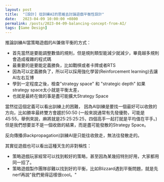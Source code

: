 ```yaml
---
layout: post
title:  "[設計] 從訓練AI的思維去討論遊戲平衡性設計"
date:   2023-04-09 10:00:00 +0800
permalink: /posts/2023-04-09-balancing-concept-from-AI/
tags: [Game Design]
---
```


推論訓練AI當策略遊戲的AI兼做平衡的方式：
* 首先當然是要能調整數值的規則，但是規則類型能減少就減少，畢竟越多規則會造成複雜的程式碼
* 最重要的是要能定義勝負，比如戰棋或者卡牌或者RTS
* 因為可以定義勝負了，所以可以採用強化學習(Reinforcement learning)去讓AI左右互博
* 學到一定程度之後，檢查"strategy space" 和 "strategic depth" 如果strategy space太小就是平衡太差，
* 也就是最終在做的事是盡可能擴大Strategy Space

當然從這個定義可以看出訓練上的困難，
因為AI訓練是要找一個最好可以收斂的方向，比如勝率最終雙方會趨於50:50
(一般來說通常有先發優勢，可能是45:55，舉例來說，麻將就是25:25:25:25，四個高手一起打就是平均值在平手。)
但是我們想要並不是一個收斂的結果，而是盡可能發散的Strategy Space。

反向傳播(Backpropagation)訓練AI是只能往收斂走，無法往發散走的。

其實從遊戲也可以看出這種天生的非對稱性：
* 策略遊戲玩家經常可以找到較好的策略，甚至因為某幾招特別好用，大家都用同一招了。
* 策略遊戲製作團隊卻難以找到好的平衡，比如Blizzard遇到平衡問題，就是先nerf再說"我們覺得這樣很cool。" 